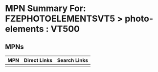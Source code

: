 



# MPN Summary For: FZEPHOTOELEMENTSVT5 > photo-elements : VT500

## MPNs
  

|MPN|Direct Links|Search Links|
| :--- | :--- | :--- |
||||
